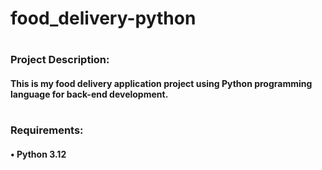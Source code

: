 # food_delivery-python
# 
# 
# 
### Project Description:
#### This is my food delivery application project using Python programming language for back-end development.
# 
### Requirements:
#### • Python 3.12
